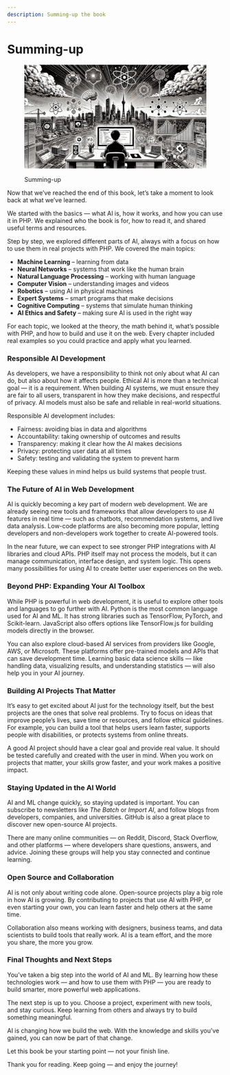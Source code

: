 ```yaml
---
description: Summing-up the book
---
```


# Summing-up

<figure><img src="../.gitbook/assets/epilog-summing-up-min.png" alt=""><figcaption><p>Summing-up</p></figcaption></figure>

Now that we’ve reached the end of this book, let’s take a moment to look back at what we’ve learned.

We started with the basics — what AI is, how it works, and how you can use it in PHP. We explained who the book is for, how to read it, and shared useful terms and resources.

Step by step, we explored different parts of AI, always with a focus on how to use them in real projects with PHP. We covered the main topics:

* **Machine Learning** – learning from data
* **Neural Networks** – systems that work like the human brain
* **Natural Language Processing** – working with human language
* **Computer Vision** – understanding images and videos
* **Robotics** – using AI in physical machines
* **Expert Systems** – smart programs that make decisions
* **Cognitive Computing** – systems that simulate human thinking
* **AI Ethics and Safety** – making sure AI is used in the right way

For each topic, we looked at the theory, the math behind it, what’s possible with PHP, and how to build and use it on the web. Every chapter included real examples so you could practice and apply what you learned.

### Responsible AI Development

As developers, we have a responsibility to think not only about what AI can do, but also about how it affects people. Ethical AI is more than a technical goal — it is a requirement. When building AI systems, we must ensure they are fair to all users, transparent in how they make decisions, and respectful of privacy. AI models must also be safe and reliable in real-world situations.

Responsible AI development includes:

* Fairness: avoiding bias in data and algorithms
* Accountability: taking ownership of outcomes and results
* Transparency: making it clear how the AI makes decisions
* Privacy: protecting user data at all times
* Safety: testing and validating the system to prevent harm

Keeping these values in mind helps us build systems that people trust.

### The Future of AI in Web Development

AI is quickly becoming a key part of modern web development. We are already seeing new tools and frameworks that allow developers to use AI features in real time — such as chatbots, recommendation systems, and live data analysis. Low-code platforms are also becoming more popular, letting developers and non-developers work together to create AI-powered tools.

In the near future, we can expect to see stronger PHP integrations with AI libraries and cloud APIs. PHP itself may not process the models, but it can manage communication, interface design, and system logic. This opens many possibilities for using AI to create better user experiences on the web.

### Beyond PHP: Expanding Your AI Toolbox

While PHP is powerful in web development, it is useful to explore other tools and languages to go further with AI. Python is the most common language used for AI and ML. It has strong libraries such as TensorFlow, PyTorch, and Scikit-learn. JavaScript also offers options like TensorFlow.js for building models directly in the browser.

You can also explore cloud-based AI services from providers like Google, AWS, or Microsoft. These platforms offer pre-trained models and APIs that can save development time. Learning basic data science skills — like handling data, visualizing results, and understanding statistics — will also help you in your AI journey.

### Building AI Projects That Matter

It’s easy to get excited about AI just for the technology itself, but the best projects are the ones that solve real problems. Try to focus on ideas that improve people’s lives, save time or resources, and follow ethical guidelines. For example, you can build a tool that helps users learn faster, supports people with disabilities, or protects systems from online threats.

A good AI project should have a clear goal and provide real value. It should be tested carefully and created with the user in mind. When you work on projects that matter, your skills grow faster, and your work makes a positive impact.

### Staying Updated in the AI World

AI and ML change quickly, so staying updated is important. You can subscribe to newsletters like _The Batch_ or _Import AI_, and follow blogs from developers, companies, and universities. GitHub is also a great place to discover new open-source AI projects.

There are many online communities — on Reddit, Discord, Stack Overflow, and other platforms — where developers share questions, answers, and advice. Joining these groups will help you stay connected and continue learning.

### Open Source and Collaboration

AI is not only about writing code alone. Open-source projects play a big role in how AI is growing. By contributing to projects that use AI with PHP, or even starting your own, you can learn faster and help others at the same time.

Collaboration also means working with designers, business teams, and data scientists to build tools that really work. AI is a team effort, and the more you share, the more you grow.

### Final Thoughts and Next Steps

You’ve taken a big step into the world of AI and ML. By learning how these technologies work — and how to use them with PHP — you are ready to build smarter, more powerful web applications.

The next step is up to you. Choose a project, experiment with new tools, and stay curious. Keep learning from others and always try to build something meaningful.

AI is changing how we build the web. With the knowledge and skills you’ve gained, you can now be part of that change.

Let this book be your starting point — not your finish line.&#x20;

Thank you for reading. Keep going — and enjoy the journey!
